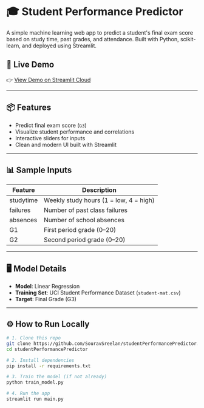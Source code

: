 # 🎓 Student Performance Predictor

A simple machine learning web app to predict a student's final exam score based on study time, past grades, and attendance. Built with Python, scikit-learn, and deployed using Streamlit.

## 🚀 Live Demo
👉 [View Demo on Streamlit Cloud](https://studentperformancepredictor-j3jdrnrgzdtuyagsdipv7f.streamlit.app/)

---

## 📦 Features

- Predict final exam score (`G3`)
- Visualize student performance and correlations
- Interactive sliders for inputs
- Clean and modern UI built with Streamlit

---

## 📊 Sample Inputs

| Feature     | Description                          |
|-------------|--------------------------------------|
| studytime   | Weekly study hours (1 = low, 4 = high) |
| failures    | Number of past class failures        |
| absences    | Number of school absences            |
| G1          | First period grade (0–20)            |
| G2          | Second period grade (0–20)           |

---

## 🖥️ Model Details

- **Model**: Linear Regression
- **Training Set**: UCI Student Performance Dataset (`student-mat.csv`)
- **Target**: Final Grade (G3)

---

## ⚙️ How to Run Locally

```bash
# 1. Clone this repo
git clone https://github.com/SouravSreelan/studentPerformancePredictor.git
cd studentPerformancePredictor

# 2. Install dependencies
pip install -r requirements.txt

# 3. Train the model (if not already)
python train_model.py

# 4. Run the app
streamlit run main.py
```

